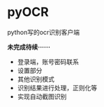 # pyOCR
python写的ocr识别客户端


**未完成待续······**

- 登录端，账号密码联系
- 设置部分
- 其他识别模式
- 识别结果进行处理，正则化等
- 实现自动截图识别
